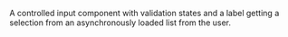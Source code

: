 A controlled input component with validation states and a label getting a selection from an asynchronously loaded list from the user.
